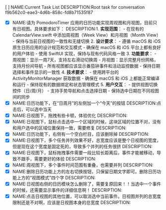 [ ] NAME:Current Task List DESCRIPTION:Root task for conversation f9b562c0-eae3-4d6b-858c-fd8b71535f87
-[x] NAME:请为 PomodoroTimer 应用的日历功能实现周视图和月视图，目前只有日视图。具体要求如下： DESCRIPTION:1. **实现范围**：    - 在现有的 CalendarView.swift 中添加周视图（Week View）和月视图（Month View）    - 保持与当前日视图的一致性和无缝切换  2. **设计要求**：    - 遵循 macOS 和 iOS 原生日历应用的设计规范和交互模式    - 确保在 macOS 和 iOS 平台上都有良好的用户体验    - 使用 SwiftUI 实现，保持与现有代码风格一致  3. **功能要求**：    - 周视图：显示一周7天，支持左右滑动切换周    - 月视图：显示完整月份网格，支持月份间导航    - 所有视图都应该显示番茄钟事件和活动监控数据    - 保持日期选择和事件显示的一致性  4. **技术要求**：    - 使用跨平台的 ActivityMonitorManager 获取数据    - 确保在 macOS 和 iOS 上都能正常编译和运行    - 保持现有的数据绑定和状态管理模式  5. **用户交互**：    - 提供视图切换控件（日/周/月）    - 支持手势导航和点击选择日期    - 保持选中日期在不同视图间的同步
-[x] NAME:日历功能下，在“日周月”的左侧加一个“今天”的按钮 DESCRIPTION:点击后，可以选中当天
-[x] NAME:日视图下，拖拽有些卡顿，体验优化 DESCRIPTION:
-[x] NAME:日视图下，鼠标点击选中一个区域的时候，这块区域的位置不对，没有和用户选中的区域位置保持一致，需要修复 DESCRIPTION:
-[x] NAME:日历功能下，右侧有一个空白栏目，应该删除掉 DESCRIPTION:
-[x] NAME:日视图下，多个任务并列效果不好，总宽度应该是整个日视图的宽度，但是现在这个宽度是固定死的，导致多个并列的任务很挤 DESCRIPTION:
-[x] NAME:日视图下，鼠标拖拽事件需要一段比较长距离后，事件才能被移动，导致不跟手，需要更好的体验 DESCRIPTION:
-[x] NAME:周视图下，多个事件时间范围有重叠，也需要并列 DESCRIPTION:
-[x] NAME:删除日历功能上方的左右切换按钮，只保留日期文字即可。删除日历功能上方的“视图模式”四个字 DESCRIPTION:
-[x] NAME:日视图右侧的日历模块怎么删除了，需要复原回来！！当选中一个事件的时候，还需要显示事件的详细信息啊！ DESCRIPTION:
-[x] NAME:点击日视图的其他位置，可以取消选中当前事件。日视图并列的总宽度限制还是不对啊，应该是日视图本身的总宽度 DESCRIPTION: